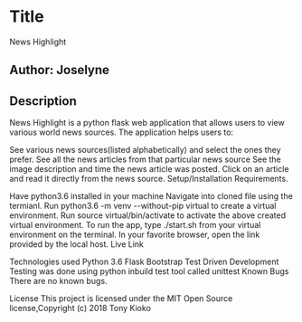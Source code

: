 # Title 

News Highlight 
##  Author: Joselyne
##  Description
News Highlight is a python flask web application that allows users to view various world news sources. The application helps users to:

See various news sources(listed alphabetically) and select the ones they prefer.
See all the news articles from that particular news source
See the image description and time the news article was posted.
Click on an article and read it directly from the news source.
Setup/Installation Requirements.

Have python3.6 installed in your machine
Navigate into cloned file using the termianl.
Run python3.6 -m venv --without-pip virtual to create a virtual environment.
Run source virtual/bin/activate to activate the above created virtual environment.
To run the app, type ./start.sh from your virtual environment on the terminal. In your favorite browser, open the link provided by the local host.
Live Link


Technologies used
Python 3.6
Flask
Bootstrap
Test Driven Development
Testing was done using python inbuild test tool called unittest
Known Bugs
There are no known bugs.

License
This project is licensed under the MIT Open Source license,Copyright (c) 2018 Tony Kioko